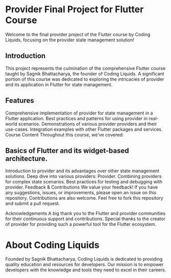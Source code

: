 # Provider Final Project for Flutter Course
Welcome to the final provider project of the Flutter course by Coding Liquids, focusing on the provider state management solution!

## Introduction
This project represents the culmination of the comprehensive Flutter course taught by Sagnik Bhattacharya, the founder of Coding Liquids. A significant portion of this course was dedicated to exploring the intricacies of provider and its application in Flutter for state management.

## Features
Comprehensive implementation of provider for state management in a Flutter application.
Best practices and patterns for using provider in real-world scenarios.
Demonstrations of various provider providers and their use-cases.
Integration examples with other Flutter packages and services.
Course Content
Throughout this course, we've covered:

## Basics of Flutter and its widget-based architecture.
Introduction to provider and its advantages over other state management solutions.
Deep dive into various providers: Provider.
Combining providers for complex state scenarios.
Best practices for testing and debugging with provider.
Feedback & Contributions
We value your feedback! If you have any suggestions, issues, or improvements, please open an issue on this repository. Contributions are also welcome. Feel free to fork this repository and submit a pull request.

Acknowledgements
A big thank you to the Flutter and provider communities for their continuous support and contributions. Special thanks to the creator of provider for providing such a powerful tool for the Flutter ecosystem.

# About Coding Liquids
Founded by Sagnik Bhattacharya, Coding Liquids is dedicated to providing quality education and resources for developers. Our mission is to empower developers with the knowledge and tools they need to excel in their careers.
